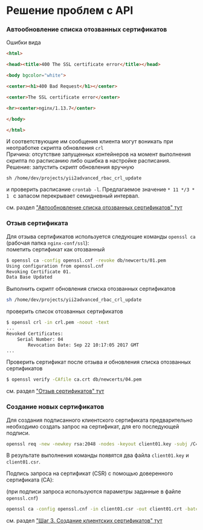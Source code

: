 # Решение проблем с API

### Автообновление списка отозванных сертификатов

Ошибки вида 
```html
<html>

<head><title>400 The SSL certificate error</title></head>

<body bgcolor="white">

<center><h1>400 Bad Request</h1></center>

<center>The SSL certificate error</center>

<hr><center>nginx/1.13.7</center>

</body>

</html>
```
И соответствующие им сообщения клиента могут воникать при неотработке скрипта обновления `crl`  
Причина: отсутствие запущенных контейнеров на момент выполнения скрипта по расписанию
либо ошибка в настройке расписания.  
Решение: запустить скрипт обновления вручную 
```
sh /home/dev/projects/yii2advanced_rbac_crl_update
```
и проверить расписание `crontab -l`. Предлагаемое значение `* 11 */3 * 1 ` с запасом перекрывает семидневный интервал.

см. раздел ["Автообновление списка отозванных сертификатов" тут](about-api-ssl.md)

### Отзыв сертификата

Для отзыва сертификатов используется следующие команды `openssl ca` (рабочая папка `nginx-conf/ssl`):  
пометить сертификат как отозванный
```sh
$ openssl ca -config openssl.cnf -revoke db/newcerts/01.pem
Using configuration from openssl.cnf
Revoking Certificate 01.
Data Base Updated
```
Выполнить скрипт обновления списка отозванных сертификатов
```sh
sh /home/dev/projects/yii2advanced_rbac_crl_update
```
проверить список отозванных сертификатов
```sh
$ openssl crl -in crl.pem -noout -text
...
Revoked Certificates:
    Serial Number: 04
        Revocation Date: Sep 22 10:17:05 2017 GMT
...
```
Проверить сертификат после отзыва и обновления списка отозванных сертификатов
```sh
$ openssl verify -CAfile ca.crt db/newcerts/04.pem
```

см. раздел ["Отзыв сертификатов" тут](about-api-ssl.md)

### Создание новых сертификатов

Для создания подписанного клиентского сертификата предварительно необходимо создать запрос на сертификат, для его последующей подписи. 
```sh
openssl req -new -newkey rsa:2048 -nodes -keyout client01.key -subj /C=RU/ST=Moscow/L=Moscow/O=Companyname/OU=User/CN=etc/emailAddress=support@site.com -out client01.csr
```

В результате выполнения команды появятся два файла `client01.key` и `client01.csr`.

Подпись запроса на сертификат (CSR) с помощью доверенного сертификата (CA):

(при подписи запроса используются параметры заданные в файле `openssl.cnf`)
```sh
openssl ca -config openssl.cnf -in client01.csr -out client01.crt -batch
```

см. раздел ["Шаг 3. Создание клиентских сертификатов" тут](about-api-ssl.md)